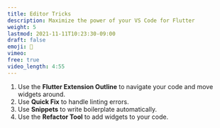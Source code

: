 ```yaml
---
title: Editor Tricks
description: Maximize the power of your VS Code for Flutter
weight: 5
lastmod: 2021-11-11T10:23:30-09:00
draft: false
emoji: 👶
vimeo: 
free: true
video_length: 4:55
---
```


1. Use the **Flutter Extension Outline** to navigate your code and move widgets around.
1. Use **Quick Fix** to handle linting errors.
1. Use **Snippets** to write boilerplate automatically.
1. Use the **Refactor Tool** to add widgets to your code.
